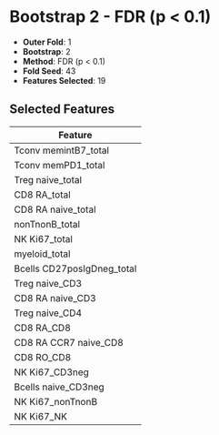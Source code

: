 # Bootstrap 2 - FDR (p < 0.1)

- **Outer Fold**: 1
- **Bootstrap**: 2
- **Method**: FDR (p < 0.1)
- **Fold Seed**: 43
- **Features Selected**: 19

## Selected Features

| Feature |
|---------|
| Tconv memintB7_total |
| Tconv memPD1_total |
| Treg naive_total |
| CD8 RA_total |
| CD8 RA naive_total |
| nonTnonB_total |
| NK Ki67_total |
| myeloid_total |
| Bcells CD27posIgDneg_total |
| Treg naive_CD3 |
| CD8 RA naive_CD3 |
| Treg naive_CD4 |
| CD8 RA_CD8 |
| CD8 RA CCR7 naive_CD8 |
| CD8 RO_CD8 |
| NK Ki67_CD3neg |
| Bcells naive_CD3neg |
| NK Ki67_nonTnonB |
| NK Ki67_NK |
